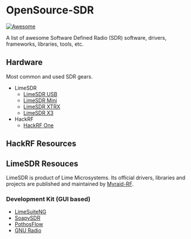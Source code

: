 # OpenSource-SDR

[![Awesome](https://cdn.rawgit.com/sindresorhus/awesome/d7305f38d29fed78fa85652e3a63e154dd8e8829/media/badge.svg)](https://github.com/sindresorhus/awesome) 


A list of awesome Software Defined Radio (SDR) software, drivers, frameworks, libraries, tools, etc.


## Hardware

Most common and used SDR gears.

- LimeSDR
  - [LimeSDR USB](https://limemicro.com/sdr/limesdr-usb/)
  - [LimeSDR Mini](https://limemicro.com/sdr/limesdr-mini-2-0/)
  - [LimeSDR XTRX](https://limemicro.com/sdr/limesdr-xtrx/)
  - [LimeSDR X3](https://limemicro.com/sdr/limesdr-x3/)
- HackRF
  - [HackRF One](https://greatscottgadgets.com/hackrf/one/)



## HackRF Resources




## LimeSDR Resouces

LimeSDR is product of Lime Microsystems. Its official drivers, libraries and projects are published and maintained by [Myraid-RF](https://myriadrf.org/).


### Development Kit (GUI based)

- [LimeSuiteNG](https://github.com/myriadrf/LimeSuiteNG)
- [SoapySDR](https://github.com/pothosware/SoapySDR)
- [PothosFlow](https://github.com/pothosware/PothosFlow)
- [GNU Radio](https://github.com/gnuradio/gnuradio)


